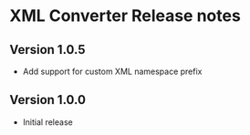 # XML Converter Release notes


## Version 1.0.5
- Add support for custom XML namespace prefix

## Version 1.0.0

- Initial release
